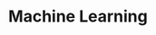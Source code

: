 ---
layout: category
title: Machine Learning
permalink: /category/machinelearning
category: MachineLearning
---